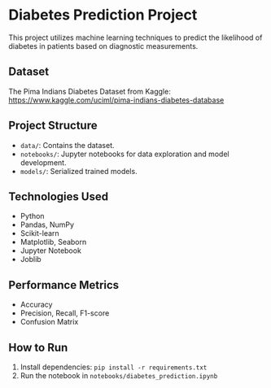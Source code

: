 # Diabetes Prediction Project

This project utilizes machine learning techniques to predict the likelihood of diabetes in patients based on diagnostic measurements.

## Dataset

The Pima Indians Diabetes Dataset from Kaggle: https://www.kaggle.com/uciml/pima-indians-diabetes-database

## Project Structure

- `data/`: Contains the dataset.
- `notebooks/`: Jupyter notebooks for data exploration and model development.
- `models/`: Serialized trained models.

## Technologies Used

- Python
- Pandas, NumPy
- Scikit-learn
- Matplotlib, Seaborn
- Jupyter Notebook
- Joblib

## Performance Metrics

- Accuracy
- Precision, Recall, F1-score
- Confusion Matrix

## How to Run

1. Install dependencies: `pip install -r requirements.txt`
2. Run the notebook in `notebooks/diabetes_prediction.ipynb`
